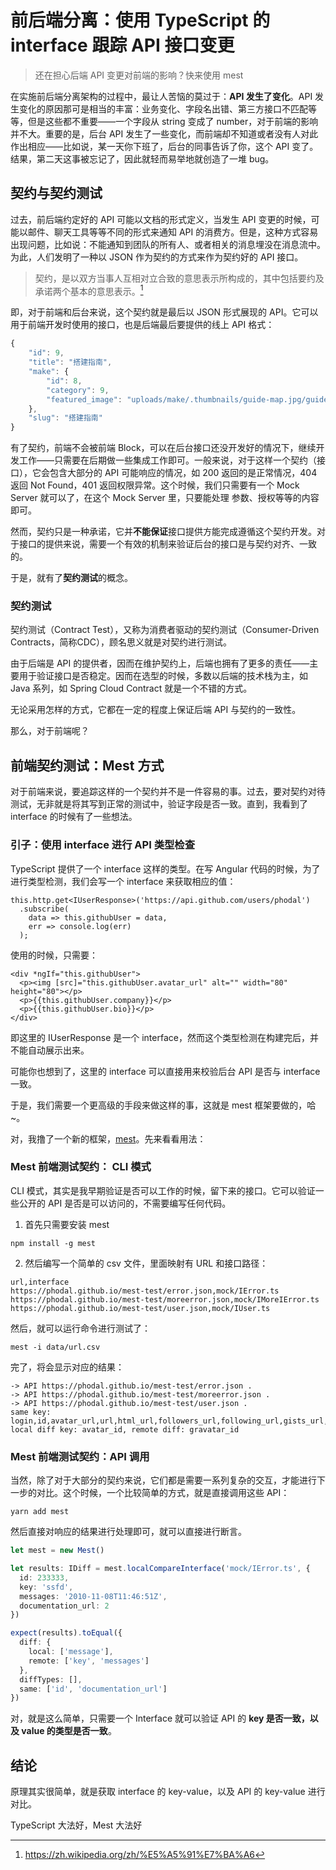 前后端分离：使用 TypeScript 的 interface 跟踪 API 接口变更
===

> 还在担心后端 API 变更对前端的影响？快来使用 mest

在实施前后端分离架构的过程中，最让人苦恼的莫过于：**API 发生了变化**。API 发生变化的原因那可是相当的丰富：业务变化、字段名出错、第三方接口不匹配等等，但是这些都不重要——一个字段从 string 变成了 number，对于前端的影响并不大。重要的是，后台 API 发生了一些变化，而前端却不知道或者没有人对此作出相应——比如说，某一天你下班了，后台的同事告诉了你，这个 API 变了。结果，第二天这事被忘记了，因此就轻而易举地就创造了一堆 bug。

契约与契约测试
---

过去，前后端约定好的 API 可能以文档的形式定义，当发生 API 变更的时候，可能以邮件、聊天工具等等不同的形式来通知 API 的消费方。但是，这种方式容易出现问题，比如说：不能通知到团队的所有人、或者相关的消息埋没在消息流中。为此，人们发明了一种以 JSON 作为契约的方式来作为契约好的 API 接口。

> 契约，是以双方当事人互相对立合致的意思表示所构成的，其中包括要约及承诺两个基本的意思表示。[^contract]

[^contract]: https://zh.wikipedia.org/zh/%E5%A5%91%E7%BA%A6

即，对于前端和后台来说，这个契约就是最后以 JSON 形式展现的 API。它可以用于前端开发时使用的接口，也是后端最后要提供的线上 API 格式：

```javascript
{
    "id": 9,
    "title": "搭建指南",
    "make": {
        "id": 8,
        "category": 9,
        "featured_image": "uploads/make/.thumbnails/guide-map.jpg/guide-map-600x360.jpg"
    },
    "slug": "搭建指南"
}
```

有了契约，前端不会被前端 Block，可以在后台接口还没开发好的情况下，继续开发工作——只需要在后期做一些集成工作即可。一般来说，对于这样一个契约（接口），它会包含大部分的 API 可能响应的情况，如 200 返回的是正常情况，404 返回 Not Found，401 返回权限异常。这个时候，我们只需要有一个 Mock Server 就可以了，在这个 Mock Server 里，只要能处理 参数、授权等等的内容即可。

然而，契约只是一种承诺，它并**不能保证**接口提供方能完成遵循这个契约开发。对于接口的提供来说，需要一个有效的机制来验证后台的接口是与契约对齐、一致的。

于是，就有了**契约测试**的概念。

### 契约测试

契约测试（Contract Test），又称为消费者驱动的契约测试（Consumer-Driven Contracts，简称CDC），顾名思义就是对契约进行测试。

由于后端是 API 的提供者，因而在维护契约上，后端也拥有了更多的责任——主要用于验证接口是否稳定。因而在选型的时候，多数以后端的技术栈为主，如 Java 系列，如 Spring Cloud Contract 就是一个不错的方式。

无论采用怎样的方式，它都在一定的程度上保证后端 API 与契约的一致性。

那么，对于前端呢？

前端契约测试：Mest 方式
---

对于前端来说，要追踪这样的一个契约并不是一件容易的事。过去，要对契约对待测试，无非就是将其写到正常的测试中，验证字段是否一致。直到，我看到了 interface 的时候有了一些想法。

### 引子：使用 interface 进行 API 类型检查

TypeScript 提供了一个 interface 这样的类型。在写 Angular 代码的时候，为了进行类型检测，我们会写一个 interface 来获取相应的值：

```
this.http.get<IUserResponse>('https://api.github.com/users/phodal')
  .subscribe(
    data => this.githubUser = data,
    err => console.log(err)
  );
```

使用的时候，只需要：

```
<div *ngIf="this.githubUser">
  <p><img [src]="this.githubUser.avatar_url" alt="" width="80" height="80"></p>
  <p>{{this.githubUser.company}}</p>
  <p>{{this.githubUser.bio}}</p>
</div>
```

即这里的 IUserResponse 是一个 interface，然而这个类型检测在构建完后，并不能自动展示出来。

可能你也想到了，这里的 interface 可以直接用来校验后台 API 是否与 interface 一致。

于是，我们需要一个更高级的手段来做这样的事，这就是 mest 框架要做的，哈~。

对，我撸了一个新的框架，[mest](https://github.com/phodal/mest)。先来看看用法：

### Mest 前端测试契约： CLI 模式

CLI 模式，其实是我早期验证是否可以工作的时候，留下来的接口。它可以验证一些公开的 API 是否是可以访问的，不需要编写任何代码。

1. 首先只需要安装 mest

```
npm install -g mest
```

2. 然后编写一个简单的 csv 文件，里面映射有 URL 和接口路径：

```
url,interface
https://phodal.github.io/mest-test/error.json,mock/IError.ts
https://phodal.github.io/mest-test/moreerror.json,mock/IMoreIError.ts
https://phodal.github.io/mest-test/user.json,mock/IUser.ts
```

然后，就可以运行命令进行测试了：

```
mest -i data/url.csv
```

完了，将会显示对应的结果：

```
-> API https://phodal.github.io/mest-test/error.json .
-> API https://phodal.github.io/mest-test/moreerror.json .
-> API https://phodal.github.io/mest-test/user.json .
same key: login,id,avatar_url,url,html_url,followers_url,following_url,gists_url,starred_url,subscriptions_url,organizations_url,repos_url,events_url,received_events_url,type,site_admin,name,company,blog,location,email,hireable,bio,public_repos,public_gists,followers,following,created_at,updated_at
local diff key: avatar_id, remote diff: gravatar_id
```

###  Mest 前端测试契约：API 调用

当然，除了对于大部分的契约来说，它们都是需要一系列复杂的交互，才能进行下一步的对比。这个时候，一个比较简单的方式，就是直接调用这些 API：

```
yarn add mest
```

然后直接对响应的结果进行处理即可，就可以直接进行断言。

```typescript
let mest = new Mest()

let results: IDiff = mest.localCompareInterface('mock/IError.ts', {
  id: 233333,
  key: 'ssfd',
  messages: '2010-11-08T11:46:51Z',
  documentation_url: 2
})

expect(results).toEqual({
  diff: {
    local: ['message'],
    remote: ['key', 'messages']
  },
  diffTypes: [],
  same: ['id', 'documentation_url']
})
```

对，就是这么简单，只需要一个 Interface 就可以验证 API 的 **key 是否一致，以及 value 的类型是否一致**。

结论
---

原理其实很简单，就是获取 interface 的 key-value，以及 API 的 key-value 进行对比。

TypeScript 大法好，Mest 大法好

